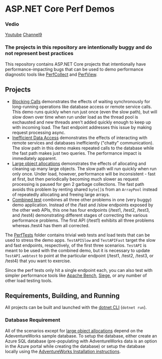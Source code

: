 # ASP.NET Core Perf Demos

### **Vedio**

[Youtube](https://www.youtube.com/watch?v=_5T4sZHbfoQ)
[Channel9](https://channel9.msdn.com/Shows/On-NET/Diagnosing-ASPNET-Core-performance-issues?WT.mc_id=DX_MVP4025064)

### **The projects in this repository are intentionally buggy and do not represent best practices**

This repository contains ASP.NET Core projects that intentionally have
performance-impacting bugs that can be used to demo performance 
diagnostic tools like 
[PerfCollect](https://github.com/dotnet/coreclr/blob/master/Documentation/project-docs/linux-performance-tracing.md) and 
[PerfView](https://github.com/Microsoft/perfview).

## Projects

* [Blocking Calls](/src/BlockingCalls) demonstrates the effects of waiting 
synchronously for long-running operations like database access or remote 
service calls. This demo runs quickly when run just once (even the slow path),
but will slow down over time when run under load as the thread pool is 
exchausted and new threads aren't added quickly enough to keep up with 
incoming load. The fast endpoint addresses this issue by making request 
processing async.
* [Inefficient Data Access](/src/ChattyDataAccess) demonstrates the effects of 
interacting with remote services and databases inefficiently ("chatty" 
communication). The slow path in this demo makes repeated calls to the 
database while the fast path makes just two queries. The performance impact is
immediately apparent.
* [Large object allocations](/src/LOHAllocations) demonstrates the effects of 
allocating and cleaning up many large objects. The slow path will run quickly 
when run only once. Under load, however, performance will be inconsistent - 
fast at first, but then periodically becoming much slower as request 
processing is paused for gen 2 garbage collections. The fast path avoids this 
problem by renting shared `byte[]`s from an `ArrayPool` instead of repeatedly
allocating and freeing large arrays.
* [Combined test](/src/CombinedDemo) combines all three other problems in one 
(very buggy) demo application. Instead of the /fast and /slow endpoints 
exposed by the other web APIs, this one has four endpoints (/test1, /test2, 
/test3, and /test4) demonstrating different stages of correcting the various 
performance problems. The first API (/test1) exhibits all three problems 
whereas /test4 has them all corrected.

The [PerfTests](/src/PerfTests) folder contains trivial web tests and load tests 
that can be used to stress the demo apps. `TestAPISlow` and `TestAPIFast` 
target the slow and fast endpoints, respectively, of the first three 
scenarios. `TestAPI` is meant to be used with the combined demo, but it is 
necessary to update `TestAPI.webtest` to point at the particular endpoint 
(/test1, /test2, /test3, or /test4) that you want to exercise.

Since the perf tests only hit a single endpoint each, you can also test with 
simpler performance tools like 
[Apache Bench](https://httpd.apache.org/docs/2.4/programs/ab.html), 
[Siege](https://github.com/JoeDog/siege), 
or any number of other load testing tools.

## Requirements, Building, and Running

All projects can be built and launched with the [dotnet CLI](https://docs.microsoft.com/dotnet/core/tools/?tabs=netcore2x) 
(`dotnet run`).

### Database Requirement
All of the scenarios except for 
[large object allocations](/src/LOHAllocations) depend on the AdeventureWorks 
sample database. To setup the database, either create an Azure SQL database 
(pre-populating with AdventureWorks data is an option in the Azure portal
while creating the database) or setup the database locally using the 
[AdventureWorks Installation instructions](https://docs.microsoft.com/sql/samples/adventureworks-install-configure?view=sql-server-2017).
